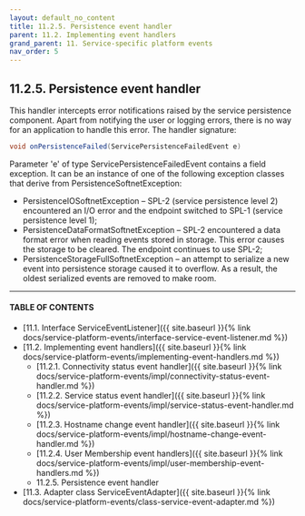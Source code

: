```yaml
---
layout: default_no_content
title: 11.2.5. Persistence event handler
parent: 11.2. Implementing event handlers
grand_parent: 11. Service-specific platform events
nav_order: 5
---
```


## 11.2.5. Persistence event handler

This handler intercepts error notifications raised by the service persistence component. Apart from notifying the user or logging errors, there is no way for an application to handle this error. The handler signature:
```java
void onPersistenceFailed(ServicePersistenceFailedEvent e)
```
Parameter 'e' of type <span class="datatype">ServicePersistenceFailedEvent</span> contains a field <span class="field">exception</span>. It can be an instance of one of the following exception classes that derive from <span class="datatype">PersistenceSoftnetException</span>:
*	<span class="exception">PersistenceIOSoftnetException</span> – SPL-2 (service persistence level 2) encountered an I/O error and the endpoint switched to SPL-1 (service persistence level 1);
*	<span class="exception">PersistenceDataFormatSoftnetException</span> – SPL-2 encountered a data format error when reading events stored in storage. This error causes the storage to be cleared. The endpoint continues to use SPL-2;
*	<span class="exception">PersistenceStorageFullSoftnetException</span> – an attempt to serialize a new event into persistence storage caused it to overflow. As a result, the oldest serialized events are removed to make room.

---
#### TABLE OF CONTENTS
* [11.1. Interface ServiceEventListener]({{ site.baseurl }}{% link docs/service-platform-events/interface-service-event-listener.md %})
* [11.2. Implementing event handlers]({{ site.baseurl }}{% link docs/service-platform-events/implementing-event-handlers.md %})
	* [11.2.1. Connectivity status event handler]({{ site.baseurl }}{% link docs/service-platform-events/impl/connectivity-status-event-handler.md %})
	* [11.2.2. Service status event handler]({{ site.baseurl }}{% link docs/service-platform-events/impl/service-status-event-handler.md %})
	* [11.2.3. Hostname change event handler]({{ site.baseurl }}{% link docs/service-platform-events/impl/hostname-change-event-handler.md %})
	* [11.2.4. User Membership event handlers]({{ site.baseurl }}{% link docs/service-platform-events/impl/user-membership-event-handlers.md %})
	* 11.2.5. Persistence event handler
* [11.3. Adapter class ServiceEventAdapter]({{ site.baseurl }}{% link docs/service-platform-events/class-service-event-adapter.md %})